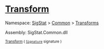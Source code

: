 # [Transform](./ComponentsToFeatures-100663580.md)

Namespace: [SigStat]() > [Common](./../../README.md) > [Transforms](./../README.md)

Assembly: SigStat.Common.dll

<sub>[Transform](./ComponentsToFeatures-100663580.md) ( [`Signature`](./../../Signature.md) signature )         <div style = "text-align: right" ></div></sub>
